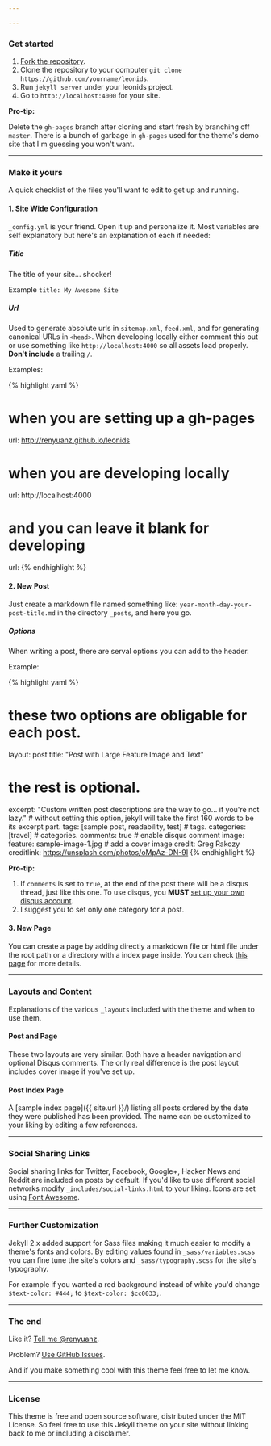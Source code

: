 ```yaml
---

---
```

### Get started

1. [Fork the repository](https://github.com/renyuanz/leonids/fork).
2. Clone the repository to your computer `git clone https://github.com/yourname/leonids`.
3. Run `jekyll server` under your leonids project.
4. Go to `http://localhost:4000` for your site.

**Pro-tip:**

Delete the `gh-pages` branch after cloning and start fresh by branching off `master`. There is a bunch of garbage in `gh-pages` used for the theme's demo site that I'm guessing you won't want.

---

### Make it yours

A quick checklist of the files you'll want to edit to get up and running.

#### 1. Site Wide Configuration

`_config.yml` is your friend. Open it up and personalize it. Most variables are self explanatory but here's an explanation of each if needed:

##### Title

The title of your site... shocker!

Example `title: My Awesome Site`

##### Url

Used to generate absolute urls in `sitemap.xml`, `feed.xml`, and for generating canonical URLs in `<head>`. When developing locally either comment this out or use something like `http://localhost:4000` so all assets load properly. **Don't include** a trailing `/`.

Examples:

{% highlight yaml %}
# when you are setting up a gh-pages
url: http://renyuanz.github.io/leonids

# when you are developing locally
url: http://localhost:4000

# and you can leave it blank for developing
url:
{% endhighlight %}


#### 2. New Post

Just create a markdown file named something like: `year-month-day-your-post-title.md` in the directory `_posts`, and here you go.

##### Options

When writing a post, there are serval options you can add to the header.

Example:

{% highlight yaml %}
# these two options are obligable for each post.
layout: post
title: "Post with Large Feature Image and Text"

# the rest is optional.
excerpt: "Custom written post descriptions are the way to go... if you're not lazy." # without setting this option, jekyll will take the first 160 words to be its  excerpt part.
tags: [sample post, readability, test] # tags.
categories: [travel] # categories.
comments: true # enable disqus comment
image:
  feature: sample-image-1.jpg # add a cover image
  credit: Greg Rakozy
  creditlink: https://unsplash.com/photos/oMpAz-DN-9I
{% endhighlight %}

**Pro-tip:**

1. If `comments` is set to `true`, at the end of the post there will be a disqus thread, just like this one. To use disqus, you **MUST** [set up your own disqus account](https://disqus.com).
2. I suggest you to set only one category for a post.

#### 3. New Page

You can create a page by adding directly a markdown file or html file under the root path or a directory with a index page inside. You can check [this page](http://jekyllrb.com/docs/pages/) for more details.

---

### Layouts and Content

Explanations of the various `_layouts` included with the theme and when to use them.

#### Post and Page

These two layouts are very similar. Both have a header navigation and optional Disqus comments. The only real difference is the post layout includes cover image if you've set up.

#### Post Index Page

A [sample index page]({{ site.url }}/) listing all posts ordered by the date they were published has been provided. The name can be customized to your liking by editing a few references.

---

### Social Sharing Links

Social sharing links for Twitter, Facebook, Google+, Hacker News and Reddit are included on posts by default. If you'd like to use different social networks modify `_includes/social-links.html` to your liking. Icons are set using [Font Awesome](http://fontawesome.io).

---

### Further Customization

Jekyll 2.x added support for Sass files making it much easier to modify a theme's fonts and colors. By editing values found in `_sass/variables.scss` you can fine tune the site's colors and `_sass/typography.scss` for the site's typography.

For example if you wanted a red background instead of white you'd change `$text-color: #444;` to `$text-color: $cc0033;`.

---

### The end

Like it? [Tell me @renyuanz](http://twitter.com/alittlered3).

Problem? [Use GitHub Issues](https://github.com/renyuanz/leonids/issues/new).

And if you make something cool with this theme feel free to let me know.

---

### License

This theme is free and open source software, distributed under the MIT License. So feel free to use this Jekyll theme on your site without linking back to me or including a disclaimer.
